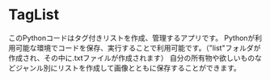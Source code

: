 # TagList

このPythonコードはタグ付きリストを作成、管理するアプリです。
Pythonが利用可能な環境でコードを保存、実行することで利用可能です。（"list"フォルダが作成され、その中に.txtファイルが作成されます）
自分の所有物や欲しいものなどジャンル別にリストを作成して画像とともに保存することができます。

